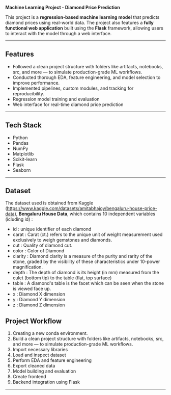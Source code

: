 **Machine Learning Project - Diamond Price Prediction**

This project is a **regression-based machine learning model** that predicts diamond prices using real-world data. The project also features a **fully functional web application** built using the **Flask** framework, allowing users to interact with the model through a web interface.

---

## Features

- Followed a clean project structure with folders like artifacts, notebooks, src, and more — to simulate production-grade ML workflows.
- Conducted thorough EDA, feature engineering, and model selection to improve performance.
- Implemented pipelines, custom modules, and tracking for reproducibility.
- Regression model training and evaluation
- Web interface for real-time diamond price prediction

---

## Tech Stack

- Python
- Pandas
- NumPy
- Matplotlib
- Scikit-learn
- Flask
- Seaborn

---

## Dataset

The dataset used is obtained from Kaggle (https://www.kaggle.com/datasets/amitabhajoy/bengaluru-house-price-data), **Bengaluru House Data**, which contains 10 independent variables (icluding id) :

- id : unique identifier of each diamond
- carat : Carat (ct.) refers to the unique unit of weight measurement used exclusively to weigh gemstones and diamonds.
- cut : Quality of diamond cut.
- color : Color of Diamond
- clarity : Diamond clarity is a measure of the purity and rarity of the stone, graded by the visibility of these characteristics under 10-power magnification.
- depth : The depth of diamond is its height (in mm) measured from the culet (bottom tip) to the table (flat, top surface)
- table : A diamond's table is the facet which can be seen when the stone is viewed face up.
- x : Diamond X dimension
- y : Diamond Y dimension
- z : Diamond Z dimension

## Project Workflow

1. Creating a new conda environment.
2. Build a clean project structure with folders like artifacts, notebooks, src, and more — to simulate production-grade ML workflows.
3. Import necessary libraries
4. Load and inspect dataset
5. Perform EDA and feature engineering  
6. Export cleaned data
7. Model building and evaluation
8. Create frontend
9. Backend integration using Flask 
---


